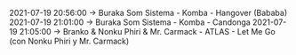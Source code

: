 2021-07-19 20:56:00 -> Buraka Som Sistema - Komba - Hangover (Bababa)
2021-07-19 21:01:00 -> Buraka Som Sistema - Komba - Candonga
2021-07-19 21:05:00 -> Branko & Nonku Phiri & Mr. Carmack - ATLAS - Let Me Go (con Nonku Phiri y Mr. Carmack)
